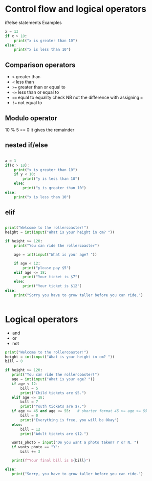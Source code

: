 # Control flow and logical operators

if/else statements
Examples
``` python
x = 13
if x > 10:
    print("x is greater than 10")
else:
    print("x is less than 10")

```

## Comparison operators
- `>` greater than
- `<` less than
- `>=` greater than or equal to 
- `<=` less than or equal to
- `==` equal to equality check  NB not the difference with assigning `=`
- `!=` not equal to

## Modulo operator

10 % 5 == 0 it gives the remainder

## nested if/else

``` python

x = 1
if(x > 10):
    print("x is greater than 10")
    if y < 10:
        print("y is less than 10")
    else:
        print("y is greater than 10")
else:
    print("x is less than 10")
```

## elif
``` python

print("Welcome to the rollercoaster!")
height = int(input("What is your height in cm? "))

if height >= 120:
    print("You can ride the rollercoaster")

    age = int(input("What is your age? "))

    if age < 12:
        print("please pay $5")
    elif age <= 18:
        print("Your ticket is $7")
    else:
        print("Your ticket is $12")
else:
    print("Sorry you have to grow taller before you can ride.")
    
```

# Logical operators
 - and
 - or
 - not

 ``` python
 print("Welcome to the rollercoaster!")
height = int(input("What is your height in cm? "))
bill = 0

if height >= 120:
    print("You can ride the rollercoaster!")
    age = int(input("What is your age? "))
    if age < 12:
        bill = 5
        print("Child tickets are $5.")
    elif age <= 18:
        bill = 7
        print("Youth tickets are $7.")
    if age >= 45 and age <= 55:   # shorter format 45 >= age >= 55
        bill = 0
        print("Everything is free, you will be Okay")
    else:
        bill = 12
        print("Adult tickets are $12.")

    wants_photo = input("Do you want a photo taken? Y or N. ")
    if wants_photo == "Y":
        bill += 3

    print(f"Your final bill is ${bill}")

else:
    print("Sorry, you have to grow taller before you can ride.")

 ```


